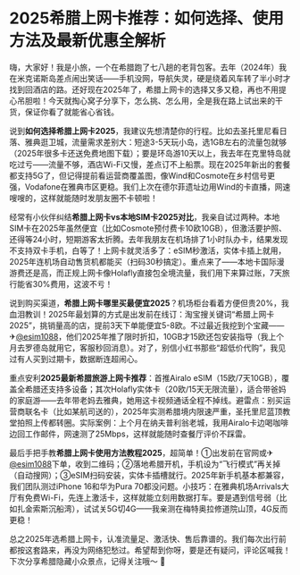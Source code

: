 # 2025希腊上网卡推荐：如何选择、使用方法及最新优惠全解析

嗨，大家好！我是小旅，一个在希腊跑了七八趟的老背包客。去年（2024年）我在米克诺斯岛差点闹出笑话——手机没网，导航失灵，硬是绕着风车转了半小时才找到回酒店的路。还好现在2025年了，希腊上网卡的选择又多又稳，再也不用提心吊胆啦！今天就掏心窝子分享下，怎么挑、怎么用，全是我在路上试出来的干货，保证你看了就能省心省钱。

说到**如何选择希腊上网卡2025**，我建议先想清楚你的行程。比如去圣托里尼看日落、雅典逛卫城，流量需求差别大：短途3-5天玩小岛，选1GB左右的流量包就够（2025年很多卡还送免费地图下载）；要是环岛游10天以上，我去年在克里特岛就吃过亏——流量不够，酒店Wi-Fi又慢，差点订不上船票。现在2025年新出的套餐都支持5G了，但记得提前看运营商覆盖图，像Wind和Cosmote在乡村信号更强，Vodafone在雅典市区更稳。我们上次在德尔菲遗址边用Wind的卡直播，网速嗖嗖的，这样就能随时发朋友圈不卡顿啦！

经常有小伙伴纠结**希腊上网卡vs本地SIM卡2025对比**，我亲自试过两种。本地SIM卡在2025年虽然便宜（比如Cosmote预付费卡10欧10GB），但激活要护照、还得等24小时，短期游客太折腾。去年我朋友在机场排了1小时队办卡，结果发现不支持双卡手机，白等了！上网卡就灵活多了：eSIM秒激活，实体卡插上就用，2025年连机场自动售货机都能买（扫码30秒搞定）。重点来了——本地卡国际漫游费还是高，而正规上网卡像Holafly直接包全境流量，我们用下来算过账，7天旅行能省30%费用，这波不亏！

说到购买渠道，**希腊上网卡哪里买最便宜2025**？机场柜台看着方便但贵20%，我血泪教训！2025年最划算的方式是出发前在线订：淘宝搜关键词“希腊上网卡2025”，挑销量高的店，提前3天下单能便宜5-8欧。不过最近我挖到个宝藏——✈[@esim1088](https://t.me/s/esim1088)，他们2025年推了限时折扣，10GB才15欧还包安装指导（我上个月去罗德岛就用它，客服秒回消息）。对了，别信小红书那些“超低价代购”，我见过有人买到过期卡，数据断连超闹心。

重点安利**2025最新希腊旅游上网卡推荐**：首推Airalo eSIM（15欧/7天10GB），覆盖全希腊还支持多设备；其次Holafly实体卡（20欧/15天无限流量），适合带爸妈的家庭游——去年带老妈去雅典，她用这卡视频通话全程不掉线。避雷点：别买运营商联名卡（比如某航司送的），2025年实测希腊境内限速严重，圣托里尼蓝顶教堂拍照上传都转圈。实际案例：上个月在纳夫普利翁老城，我用Airalo卡边喝咖啡边回工作邮件，网速测了25Mbps，这样就能随时查餐厅评价不踩雷。

最后手把手教**希腊上网卡使用方法教程2025**，超简单！①出发前在官网或✈[@esim1088](https://t.me/s/esim1088)下单，收到二维码；②落地希腊开机，手机设为“飞行模式”再关掉（自动搜网）；③eSIM扫码安装，实体卡插槽就行。2025年新手机基本都兼容，我们团队测过iPhone 16和华为Pura 70都没问题。小技巧：在雅典机场Arrivals大厅有免费Wi-Fi，先连上激活卡，这样就能立刻用数据打车。要是遇到信号弱（比如扎金索斯沉船湾），试试关5G切4G——我亲测在梅特奥拉修道院山顶，4G反而更稳！

总之2025年选希腊上网卡，认准流量足、激活快、售后靠谱的。我们每次出行前都按这套路来，再没为网络犯愁过。希望帮到你呀，要是还有疑问，评论区喊我！下次分享希腊隐藏小众景点，记得关注哦～ 🌊
